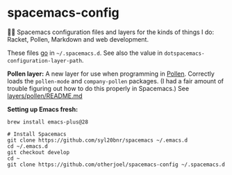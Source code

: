 # spacemacs-config
💾🚀 Spacemacs configuration files and layers for the kinds of things I do: Racket, Pollen, Markdown
and web development.

These files [go][1] in `~/.spacemacs.d`. See also the value in
`dotspacemacs-configuration-layer-path`.

**Pollen layer:** A new layer for use when programming in [Pollen][2]. Correctly loads the
`pollen-mode` and `company-pollen` packages. (I had a fair amount of trouble figuring out how to do
this properly in Spacemacs.) See [layers/pollen/README.md](layers/pollen/README.md)

**Setting up Emacs fresh:**

    brew install emacs-plus@28 

    # Install Spacemacs 
    git clone https://github.com/syl20bnr/spacemacs ~/.emacs.d
    cd ~/.emacs.d
    git checkout develop
    cd ~
    git clone https://github.com/otherjoel/spacemacs-config ~/.spacemacs.d

[1]: https://www.spacemacs.org/doc/DOCUMENTATION.html#orgheadline34
[2]: https://pollenpub.com
